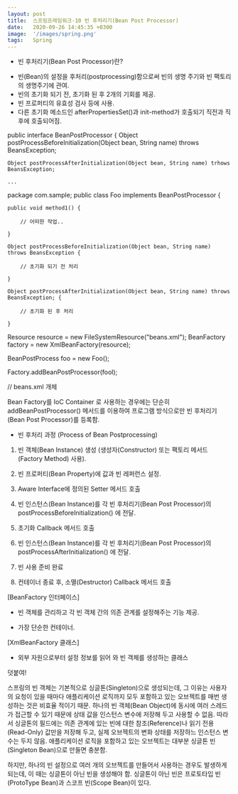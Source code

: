 ```yaml
---
layout: post
title:  스프링프레임워크-10 빈 후처리기(Bean Post Processor)
date:   2020-09-26 14:45:35 +0300
image:  '/images/spring.png'
tags:   Spring
---
```



* 빈 후처리기(Bean Post Processor)란?

 

 - 빈(Bean)의 설정을 후처리(postprocessing)함으로써 빈의 생명 주기와 빈 팩토리의 생명주기에 관여.
 - 빈의 초기화 되기 전, 초기화 된 후 2개의 기회를 제공.
 - 빈 프로퍼티의 유효성 검사 등에 사용.
 - 다른 초기화 메소드인 afterPropertiesSet()과 init-method가 호출되기 직전과 직후에 호출되어짐.

public interface BeanPostProcessor {
    Object postProcessBeforeInitialization(Object bean, String name) throws BeansException;

    Object postProcessAfterInitialization(Object bean, String name) trhows BeansException;

    ...
 

 

package com.sample;
public class Foo implements BeanPostProcessor {

    public void method1() {

        // 어떠한 작업..

    }

    Object postProcessBeforeInitialization(Object bean, String name) throws BeansException {

        // 초기화 되기 전 처리

    }

    Object postProcessAfterInitialization(Object bean, String name) throws BeansException; {

        // 초기화 된 후 처리

    }

 

Resource resource = new FileSystemResource("beans.xml");
BeanFactory factory = new XmlBeanFactory(resource);

BeanPostProcess foo = new Foo();

Factory.addBeanPostProcessor(fool);

 

 // beans.xml 개체
<bean id="foo" class="com.sample.Foo" />

 

Bean Factory를 IoC Container 로 사용하는 경우에는 단순히 addBeanPostProcessor() 메서드를 이용하여 프로그램 방식으로만 빈 후처리기(Bean Post Processor)를 등록함.

 

* 빈 후처리 과정 (Process of Bean Postprocessing)

 1) 빈 객체(Bean Instance) 생성 (생성자(Constructor) 또는 팩토리 메서드(Factory Method) 사용).

 2) 빈 프로퍼티(Bean Property)에 값과 빈 레퍼런스 설정.

 3) Aware Interface에 정의된 Setter 메서드 호출

 4) 빈 인스턴스(Bean Instance)를 각 빈 후처리기(Bean Post Processor)의 postProcessBeforeInitialization() 에 전달.

 5) 초기화 Callback 메서드 호출

 6) 빈 인스턴스(Bean Instance)를 각 빈 후처리기(Bean Post Processor)의 postProcessAfterInitialization() 에 전달.

 7) 빈 사용 준비 완료

 8) 컨테이너 종료 후, 소멸(Destructor) Callback 메서드 호출

 

[BeanFactory 인터페이스]

 - 빈 객체를 관리하고 각 빈 객체 간의 의존 관계를 설정해주는 기능 제공.

 - 가장 단순한 컨테이너.

[XmlBeanFactory 클래스]

 - 외부 자원으로부터 설정 정보를 읽어 와 빈 객체를 생성하는 클래스

 

덧붙여!

스프링의 빈 객체는 기본적으로 싱글톤(Singleton)으로 생성되는데, 그 이유는 사용자의 요청이 있을 때마다 애플리케이션 로직까지 모두 포함하고 있는 오브젝트를 매번 생성하는 것은 비효율 적이기 때문. 하나의 빈 객체(Bean Object)에 동시에 여러 스레드가 접근할 수 있기 때문에 상태 값을 인스턴스 변수에 저장해 두고 사용할 수 없음. 따라서 싱글톤의 필드에는 의존 관계에 있는 빈에 대한 참조(Reference)나 읽기 전용(Read-Only) 값만을 저장해 두고, 실제 오브젝트의 변화 상태를 저장하느 인스턴스 변수는 두지 않음. 애플리케이션 로직을 포함하고 있는 오브젝트는 대부분 싱글톤 빈(Singleton Bean)으로 만들면 충분함.

 

하지만, 하나의 빈 설정으로 여러 개의 오브젝트를 만들어서 사용하는 경우도 발생하게 되는데, 이 때는 싱글톤이 아닌 빈을 생성해야 함. 싱글톤이 아닌 빈은 프로토타입 빈(ProtoType Bean)과 스코프 빈(Scope Bean)이 있다.



